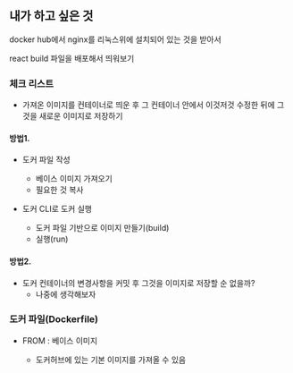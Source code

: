 ## 내가 하고 싶은 것

docker hub에서 nginx를 리눅스위에 설치되어 있는 것을 받아서

react build 파일을 배포해서 띄워보기

### 체크 리스트

- 가져온 이미지를 컨테이너로 띄운 후 그 컨테이너 안에서 이것저것 수정한 뒤에 그것을 새로운 이미지로 저장하기

#### 방법1.

- 도커 파일 작성

  - 베이스 이미지 가져오기
  - 필요한 것 복사

- 도커 CLI로 도커 실행
  - 도커 파일 기반으로 이미지 만들기(build)
  - 실행(run)

#### 방법2.

- 도커 컨테이너의 변경사항을 커밋 후 그것을 이미지로 저장할 순 없을까?
  - 나중에 생각해보자

### 도커 파일(Dockerfile)

- FROM : 베이스 이미지

  - 도커허브에 있는 기본 이미지를 가져올 수 있음
